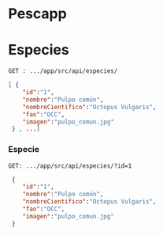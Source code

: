 # Pescapp

# Especies

`GET : .../app/src/api/especies/`

```json
[ { 	
	"id":"1",
	"nombre":"Pulpo común",
	"nombreCientifico":"Octopus Vulgaris",
	"fao":"OCC",
	"imagen":"pulpo_comun.jpg" 
 } , ...]
```

### Especie

`GET: .../app/src/api/especies/?id=1`

```json
 { 	
	"id":"1",
	"nombre":"Pulpo común",
	"nombreCientifico":"Octopus Vulgaris",
	"fao":"OCC",
	"imagen":"pulpo_comun.jpg" 
 } 
```
